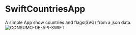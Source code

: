 # SwiftCountriesApp
A simple App show countries and flags(SVG) from a json data.
<br>
<img src="https://pasteboard.co/JawUQED.png" alt="CONSUMO-DE-API-SWIFT" border="0">
